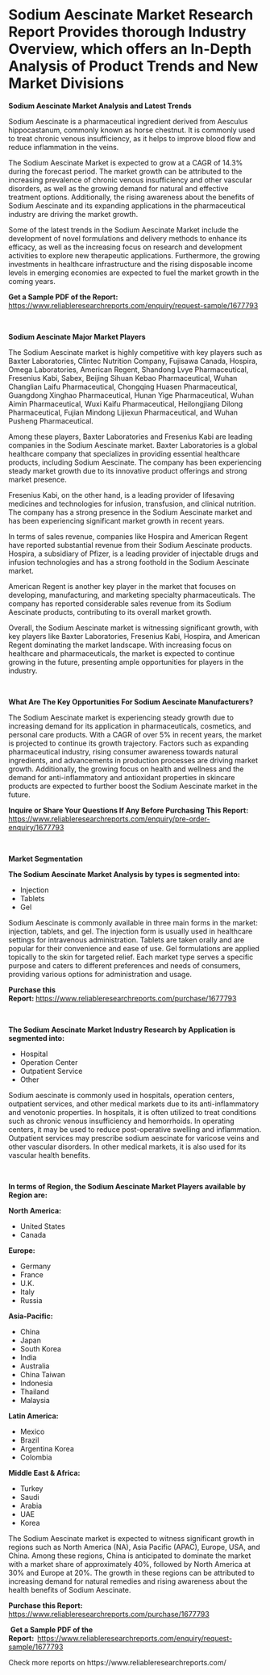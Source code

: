 <p><h1>Sodium Aescinate Market Research Report Provides thorough Industry Overview, which offers an In-Depth Analysis of Product Trends and New Market Divisions</h1></p><p><strong>Sodium Aescinate Market Analysis and Latest Trends</strong></p>
<p><p>Sodium Aescinate is a pharmaceutical ingredient derived from Aesculus hippocastanum, commonly known as horse chestnut. It is commonly used to treat chronic venous insufficiency, as it helps to improve blood flow and reduce inflammation in the veins.</p><p>The Sodium Aescinate Market is expected to grow at a CAGR of 14.3% during the forecast period. The market growth can be attributed to the increasing prevalence of chronic venous insufficiency and other vascular disorders, as well as the growing demand for natural and effective treatment options. Additionally, the rising awareness about the benefits of Sodium Aescinate and its expanding applications in the pharmaceutical industry are driving the market growth.</p><p>Some of the latest trends in the Sodium Aescinate Market include the development of novel formulations and delivery methods to enhance its efficacy, as well as the increasing focus on research and development activities to explore new therapeutic applications. Furthermore, the growing investments in healthcare infrastructure and the rising disposable income levels in emerging economies are expected to fuel the market growth in the coming years.</p></p>
<p><strong>Get a Sample PDF of the Report:&nbsp;</strong> <a href="https://www.reliableresearchreports.com/enquiry/request-sample/1677793">https://www.reliableresearchreports.com/enquiry/request-sample/1677793</a></p>
<p>&nbsp;</p>
<p><strong>Sodium Aescinate Major Market Players</strong></p>
<p><p>The Sodium Aescinate market is highly competitive with key players such as Baxter Laboratories, Clintec Nutrition Company, Fujisawa Canada, Hospira, Omega Laboratories, American Regent, Shandong Lvye Pharmaceutical, Fresenius Kabi, Sabex, Beijing Sihuan Kebao Pharmaceutical, Wuhan Changlian Laifu Pharmaceutical, Chongqing Huasen Pharmaceutical, Guangdong Xinghao Pharmaceutical, Hunan Yige Pharmaceutical, Wuhan Aimin Pharmaceutical, Wuxi Kaifu Pharmaceutical, Heilongjiang Dilong Pharmaceutical, Fujian Mindong Lijiexun Pharmaceutical, and Wuhan Pusheng Pharmaceutical.</p><p>Among these players, Baxter Laboratories and Fresenius Kabi are leading companies in the Sodium Aescinate market. Baxter Laboratories is a global healthcare company that specializes in providing essential healthcare products, including Sodium Aescinate. The company has been experiencing steady market growth due to its innovative product offerings and strong market presence.</p><p>Fresenius Kabi, on the other hand, is a leading provider of lifesaving medicines and technologies for infusion, transfusion, and clinical nutrition. The company has a strong presence in the Sodium Aescinate market and has been experiencing significant market growth in recent years.</p><p>In terms of sales revenue, companies like Hospira and American Regent have reported substantial revenue from their Sodium Aescinate products. Hospira, a subsidiary of Pfizer, is a leading provider of injectable drugs and infusion technologies and has a strong foothold in the Sodium Aescinate market.</p><p>American Regent is another key player in the market that focuses on developing, manufacturing, and marketing specialty pharmaceuticals. The company has reported considerable sales revenue from its Sodium Aescinate products, contributing to its overall market growth.</p><p>Overall, the Sodium Aescinate market is witnessing significant growth, with key players like Baxter Laboratories, Fresenius Kabi, Hospira, and American Regent dominating the market landscape. With increasing focus on healthcare and pharmaceuticals, the market is expected to continue growing in the future, presenting ample opportunities for players in the industry.</p></p>
<p>&nbsp;</p>
<p><strong>What Are The Key Opportunities For Sodium Aescinate Manufacturers?</strong></p>
<p><p>The Sodium Aescinate market is experiencing steady growth due to increasing demand for its application in pharmaceuticals, cosmetics, and personal care products. With a CAGR of over 5% in recent years, the market is projected to continue its growth trajectory. Factors such as expanding pharmaceutical industry, rising consumer awareness towards natural ingredients, and advancements in production processes are driving market growth. Additionally, the growing focus on health and wellness and the demand for anti-inflammatory and antioxidant properties in skincare products are expected to further boost the Sodium Aescinate market in the future.</p></p>
<p><strong>Inquire or Share Your Questions If Any Before Purchasing This Report:</strong> <a href="https://www.reliableresearchreports.com/enquiry/pre-order-enquiry/1677793">https://www.reliableresearchreports.com/enquiry/pre-order-enquiry/1677793</a></p>
<p>&nbsp;</p>
<p><strong>Market Segmentation</strong></p>
<p><strong>The Sodium Aescinate Market Analysis by types is segmented into:</strong></p>
<p><ul><li>Injection</li><li>Tablets</li><li>Gel</li></ul></p>
<p><p>Sodium Aescinate is commonly available in three main forms in the market: injection, tablets, and gel. The injection form is usually used in healthcare settings for intravenous administration. Tablets are taken orally and are popular for their convenience and ease of use. Gel formulations are applied topically to the skin for targeted relief. Each market type serves a specific purpose and caters to different preferences and needs of consumers, providing various options for administration and usage.</p></p>
<p><strong>Purchase this Report:&nbsp;</strong><a href="https://www.reliableresearchreports.com/purchase/1677793">https://www.reliableresearchreports.com/purchase/1677793</a></p>
<p>&nbsp;</p>
<p><strong>The Sodium Aescinate Market Industry Research by Application is segmented into:</strong></p>
<p><ul><li>Hospital</li><li>Operation Center</li><li>Outpatient Service</li><li>Other</li></ul></p>
<p><p>Sodium aescinate is commonly used in hospitals, operation centers, outpatient services, and other medical markets due to its anti-inflammatory and venotonic properties. In hospitals, it is often utilized to treat conditions such as chronic venous insufficiency and hemorrhoids. In operating centers, it may be used to reduce post-operative swelling and inflammation. Outpatient services may prescribe sodium aescinate for varicose veins and other vascular disorders. In other medical markets, it is also used for its vascular health benefits.</p></p>
<p>&nbsp;</p>
<p><strong>In terms of Region, the Sodium Aescinate Market Players available by Region are:</strong></p>
<p>
    <p> <strong> North America: </strong>
        <ul>
            <li>United States</li>
            <li>Canada</li>
        </ul>
        </p> 
    <p> <strong> Europe: </strong>
        <ul>
            <li>Germany</li>
            <li>France</li>
            <li>U.K.</li>
            <li>Italy</li>
            <li>Russia</li>
        </ul>
        </p> 
    <p> <strong> Asia-Pacific: </strong>
        <ul>
            <li>China</li>
            <li>Japan</li>
            <li>South Korea</li>
            <li>India</li>
            <li>Australia</li>
            <li>China Taiwan</li>
            <li>Indonesia</li>
            <li>Thailand</li>
            <li>Malaysia</li>
        </ul>
        </p> 
    <p> <strong> Latin America: </strong>
        <ul>
            <li>Mexico</li>
            <li>Brazil</li>
            <li>Argentina Korea</li>
            <li>Colombia</li>
        </ul>
        </p> 
    <p> <strong> Middle East & Africa: </strong>
        <ul>
            <li>Turkey</li>
            <li>Saudi</li>
            <li>Arabia</li>
            <li>UAE</li>
            <li>Korea</li>
        </ul>
    </p>
    </p>
<p><p>The Sodium Aescinate market is expected to witness significant growth in regions such as North America (NA), Asia Pacific (APAC), Europe, USA, and China. Among these regions, China is anticipated to dominate the market with a market share of approximately 40%, followed by North America at 30% and Europe at 20%. The growth in these regions can be attributed to increasing demand for natural remedies and rising awareness about the health benefits of Sodium Aescinate.</p></p>
<p><strong>Purchase this Report: </strong><a href="https://www.reliableresearchreports.com/purchase/1677793">https://www.reliableresearchreports.com/purchase/1677793</a></p>
<p>&nbsp;<strong>Get a Sample PDF of the Report:&nbsp;&nbsp;</strong><a href="https://www.reliableresearchreports.com/enquiry/request-sample/1677793">https://www.reliableresearchreports.com/enquiry/request-sample/1677793</a></p>
<p><strong></strong></p>
<p>Check more reports on https://www.reliableresearchreports.com/</p>